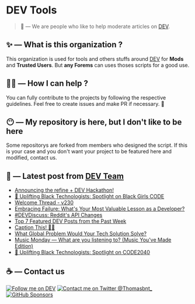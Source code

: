 # DEV Tools

> 🔧 — We are people who like to help moderate articles on [DEV](https://dev.to).

## ✨ — What is this organization ?

This organization is used for tools and others stuffs around [DEV](https://dev.to) for **Mods** and **Trusted Users**. But __any Forems__ can uses thoses scripts for a good use.


## 💪🏼 — How I can help ?

You can fully contribute to the projects by following the respective guidelines. Feel free to create issues and make PR if necessary. 🎉

## 😶 — My repository is here, but I don't like to be here

Some repositorys are forked from members who designed the script. If this is your case and you don't want your project to be featured here and modified, contact us.

## 📝 — Latest post from [DEV Team](https://dev.to/devteam)

<!-- BLOG-POST-LIST:START -->
- [Announcing the refine + DEV Hackathon!](https://dev.to/devteam/announcing-the-refine-dev-hackathon-29fn)
- [📢 Uplifting Black Technologists: Spotlight on Black Girls CODE](https://dev.to/devteam/uplifting-black-technologists-spotlight-on-black-girls-code-5dee)
- [Welcome Thread - v230](https://dev.to/devteam/welcome-thread-v232-3l6i)
- [Embracing Failure: What&#39;s Your Most Valuable Lesson as a Developer?](https://dev.to/devteam/embracing-failure-whats-your-most-valuable-lesson-as-a-developer-396n)
- [#DEVDiscuss: Reddit&#39;s API Changes](https://dev.to/devteam/devdiscuss-reddits-api-changes-40dc)
- [Top 7 Featured DEV Posts from the Past Week](https://dev.to/devteam/top-7-featured-dev-posts-from-the-past-week-5368)
- [Caption This! 🤔💭](https://dev.to/devteam/caption-this-25j9)
- [What Global Problem Would Your Tech Solution Solve?](https://dev.to/devteam/what-global-problem-would-your-tech-solution-solve-fe1)
- [Music Monday — What are you listening to? &lpar;Music You&#39;ve Made Edition&rpar;](https://dev.to/devteam/music-monday-what-are-you-listening-to-music-youve-made-edition-31b8)
- [📢 Uplifting Black Technologists: Spotlight on CODE2040](https://dev.to/devteam/uplifting-black-technologists-spotlight-on-code2040-56o3)
<!-- BLOG-POST-LIST:END -->


## ☕ — Contact us

[![Follow me on DEV](https://img.shields.io/badge/dev.to-%2308090A.svg?&style=for-the-badge&logo=dev.to&logoColor=white&alt=devto)](https://dev.to/thomasbnt)
[![Contact me on Twitter @Thomasbnt_](https://img.shields.io/badge/Contact%20me%20on%20Twitter-%231DA1F2.svg?&style=for-the-badge&logo=twitter&logoColor=white&alt=twitter)](https://twitter.com/messages/1142357270-1142357270?text=Hello,%20I%20contact%20you%20from%20devtotools%20&recipient_id=1142357270) [![GitHub Sponsors](https://img.shields.io/badge/Sponsor%20me-%23EA54AE.svg?&style=for-the-badge&logo=github-sponsors&logoColor=white)](https://github.com/sponsors/thomasbnt)


